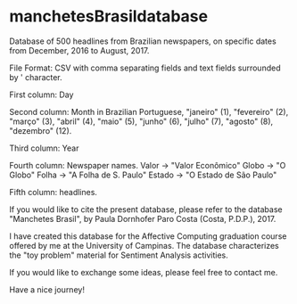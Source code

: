 # manchetesBrasildatabase
Database of 500 headlines from Brazilian newspapers, on specific dates from December, 2016 to August, 2017.

File Format: CSV with comma separating fields and text fields surrounded by ' character.

First column: Day

Second column: Month in Brazilian Portuguese, "janeiro" (1), "fevereiro" (2), "março" (3), "abril" (4), "maio" (5), "junho" (6), "julho" (7), "agosto" (8), "dezembro" (12).

Third column: Year

Fourth column: Newspaper names.
Valor -> "Valor Econômico"
Globo -> "O Globo"
Folha -> "A Folha de S. Paulo"
Estado -> "O Estado de São Paulo"

Fifth column: headlines.

If you would like to cite the present database, please refer to the database "Manchetes Brasil", by Paula Dornhofer Paro Costa (Costa, P.D.P.), 2017.

I have created this database for the Affective Computing graduation course offered by me at the University of Campinas. The database characterizes the "toy problem" material for Sentiment Analysis activities. 

If you would like to exchange some ideas, please feel free to contact me.

Have a nice journey!
